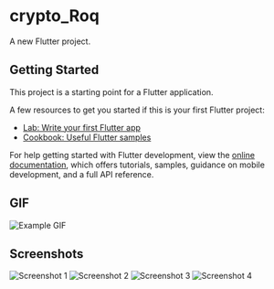 # crypto_Roq



A new Flutter project.

## Getting Started

This project is a starting point for a Flutter application.

A few resources to get you started if this is your first Flutter project:

- [Lab: Write your first Flutter app](https://docs.flutter.dev/get-started/codelab)
- [Cookbook: Useful Flutter samples](https://docs.flutter.dev/cookbook)

For help getting started with Flutter development, view the
[online documentation](https://docs.flutter.dev/), which offers tutorials,
samples, guidance on mobile development, and a full API reference.


## GIF
![Example GIF](screenshots/screen_record.gif)


## Screenshots
![Screenshot 1](screenshots/image01.jpeg)
![Screenshot 2](screenshots/image02.jpeg)
![Screenshot 3](screenshots/image03.jpeg)
![Screenshot 4](screenshots/image04.jpeg)


